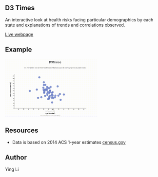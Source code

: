 ## D3 Times
An interactive look at health risks facing particular demographics by each state and explanations of trends and correlations observed.

[Live webpage](http://yingli.dev/d3-times)

## Example 
<img src="https://github.com/ying-li-python/d3-times/blob/master/Images/d3times.gif?raw=true" width="60%" height="60%">

## Resources 
- Data is based on 2014 ACS 1-year estimates [census.gov](https://factfinder.census.gov/faces/nav/jsf/pages/searchresults.xhtml)


## Author
Ying Li 
